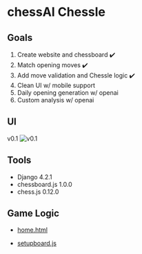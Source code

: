 # chessAI Chessle

## Goals 

1. Create website and chessboard :heavy_check_mark:
2. Match opening moves :heavy_check_mark: 
3. Add move validation and Chessle logic :heavy_check_mark:
4. Clean UI w/ mobile support
5. Daily opening generation w/ openai
6. Custom analysis w/ openai


## UI 
v0.1
![v0.1](https://i.imgur.com/bOytSVU.png)


## Tools
- Django 4.2.1
- chessboard.js 1.0.0
- chess.js 0.12.0

## Game Logic

- [home.html](https://github.com/ConnerMcCarthy/chessAI/blob/7670078d11e57e9127ca34dc4765a4407c6a6e6f/chessAI-project/chessle/templates/home.html)

- [setupboard.js](https://github.com/ConnerMcCarthy/chessAI/blob/7670078d11e57e9127ca34dc4765a4407c6a6e6f/chessAI-project/chessle/static/js/setupboard.js)


